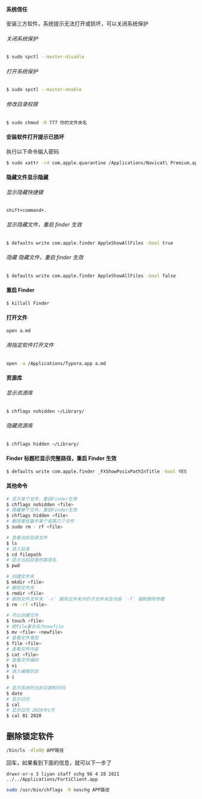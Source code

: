 #### 系统信任

安装三方软件，系统提示无法打开或损坏，可以关闭系统保护

###### 关闭系统保护

```sh
$ sudo spctl --master-disable
```

###### 打开系统保护

```sh
$ sudo spctl --master-enable
```



###### 修改目录权限

```sh
$ sudo chmod -R 777 你的文件夹名
```



#### 安装软件打开提示已损坏

执行以下命令输入密码

```sh
$ sudo xattr -rd com.apple.quarantine /Applications/Navicat\ Premium.app
```



#### 隐藏文件显示隐藏

###### 显示隐藏快捷键

```
shift+command+.
```

###### 显示隐藏文件，重启 finder 生效

```sh
$ defaults write com.apple.finder AppleShowAllFiles -bool true
```

###### 隐藏 隐藏文件，重启 finder 生效

```sh
$ defaults write com.apple.finder AppleShowAllFiles -bool false
```



#### 重启 Finder

```sh
$ killall Finder
```



#### 打开文件

```sh
open a.md
```

###### 用指定软件打开文件

```sh
open -a /Applications/Typora.app a.md
```



#### 资源库

###### 显示资源库

```sh
$ chflags nohidden ~/Library/
```

###### 隐藏资源库

```sh
$ chflags hidden ~/Library/
```



#### Finder 标题栏显示完整路径，重启 Finder 生效

```sh
$ defaults write com.apple.finder _FXShowPosixPathInTitle -bool YES
```



#### 其他命令

```sh
# 显示单个文件，重启Finder生效
$ chflags nohidden <file>
# 隐藏单个文件，重启Finder生效
$ chflags hidden <file>
# 删除废纸篓中某个或某几个文件
$ sudo rm - rf <file>

# 查看当前目录文件
$ ls
# 进入目录
$ cd filepath
# 显示当前目录的路径名 
$ pwd

# 创建文件夹
$ mkdir <file> 
# 删除文件夹
$ rmdir <file>
# 删除文件文件夹 `-r` 删除文件夹内的子文件夹及内容 `-f` 强制删除参数
$ rm -rf <file>

# 可以创建文件
$ touch <file>
# 把file重名名为newfile
$ mv <file> <newfile>
# 查看文件类型
$ file <file>
# 查看文件内容
$ cat <file> 
# 查看文件编码
$ vi
# 进入编辑状态
$ i 

# 显示系统的当前日期和时间
$ date
# 显示日历
$ cal 
# 显示日历 2020年1月
$ cal 01 2020
```



## 删除锁定软件

```sh
/bin/ls -dleO@ APP路径
```

回车，如果看到下面的信息，就可以下一步了

`drwxr-xr-x 3 liyan staff schg 96 4 28 2021 ../../Applications/FortiClient.app`

```sh
sudo /usr/bin/chflags -R noschg APP路径
```







